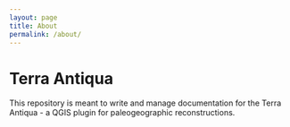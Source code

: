 ```yaml
---
layout: page
title: About
permalink: /about/
---
```


# Terra Antiqua 
This repository is meant  to write and manage documentation for the Terra Antiqua - a QGIS plugin for paleogeographic reconstructions.

